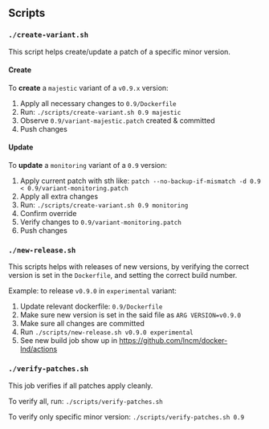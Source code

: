 ## Scripts

### `./create-variant.sh`

This script helps create/update a patch of a specific minor version.

#### Create 

To **create** a `majestic` variant of a `v0.9.x` version:

1. Apply all necessary changes to `0.9/Dockerfile`
1. Run: `./scripts/create-variant.sh 0.9 majestic`
1. Observe `0.9/variant-majestic.patch` created & committed
1. Push changes

#### Update

To **update** a `monitoring` variant of a `0.9` version:

1. Apply current patch with sth like: `patch --no-backup-if-mismatch -d 0.9 < 0.9/variant-monitoring.patch`
1. Apply all extra changes
1. Run: `./scripts/create-variant.sh 0.9 monitoring`
1. Confirm override
1. Verify changes to `0.9/variant-monitoring.patch`
1. Push changes


### `./new-release.sh`

This scripts helps with releases of new versions, by verifying the correct version is set in the `Dockerfile`, and setting the correct build number.

Example: to release `v0.9.0` in `experimental` variant:

1. Update relevant dockerfile: `0.9/Dockerfile`
1. Make sure new version is set in the said file as `ARG VERSION=v0.9.0`
1. Make sure all changes are committed
1. Run `./scripts/new-release.sh v0.9.0 experimental`
1. See new build job show up in https://github.com/lncm/docker-lnd/actions


### `./verify-patches.sh`

This job verifies if all patches apply cleanly.

To verify all, run: `./scripts/verify-patches.sh`

To verify only specific minor version: `./scripts/verify-patches.sh 0.9`
